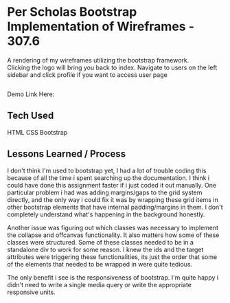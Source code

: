 # Per Scholas Bootstrap Implementation of Wireframes - 307.6

A rendering of my wireframes utilizing the bootstrap framework.  
Clicking the logo will bring you back to index. Navigate to users on the left sidebar and click profile if you want to access user page 


![]()

Demo Link Here: 

## Tech Used
HTML CSS Bootstrap

## Lessons Learned / Process

I don't think I'm used to bootstrap yet, I had a lot of trouble coding this because of all the time i spent searching up the documentation. I think i could have done this assignment faster if i just coded it out manually. One particular problem i had was adding margins/gaps to the grid system directly, and the only way i could fix it was by wrapping these grid items in other bootstrap elements that have internal padding/margins in them. I don't completely understand what's happening in the background honestly. 

Another issue was figuring out which classes was necessary to implement the collapse and offcanvas functionality. It also matters how some of these classes were structured. Some of these classes needed to be in a standalone div to work for some reason. I knew the ids and the target attributes were triggering these functionalities, its just the order that some of the elements that needed to be wrapped in were quite tedious. 

The only benefit i see is the responsiveness of bootstrap. I'm quite happy i didn't need to write a single media query or write the appropriate responsive units. 

